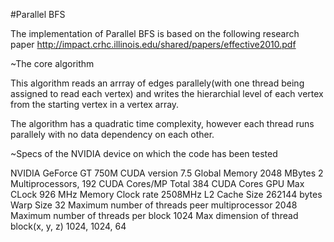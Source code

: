 #Parallel BFS

The implementation of Parallel BFS is based on the following research paper
http://impact.crhc.illinois.edu/shared/papers/effective2010.pdf

~The core algorithm

This algorithm reads an arrray of edges parallely(with one thread being assigned to read each vertex) and writes the hierarchial level of each vertex from the starting vertex in a vertex array.

The algorithm has a quadratic time complexity, however each thread runs parallely with no data dependency on each other.

~Specs of the NVIDIA device on which the code has been tested

NVIDIA GeForce GT 750M
CUDA version 7.5
Global Memory 2048 MBytes
2 Multiprocessors, 192 CUDA Cores/MP Total 384 CUDA Cores
GPU Max CLock 926 MHz
Memory Clock rate 2508MHz
L2 Cache Size 262144 bytes
Warp Size 32
Maximum number of threads peer multiprocessor 2048
Maximum number of threads per block 1024
Max dimension of thread block(x, y, z) 1024, 1024, 64

